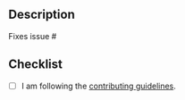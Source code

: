 <!--
  Hello, thanks for submitting a pull request! Please provide enough information so we can review it.
-->

## Description

Fixes issue #

## Checklist

-   [ ] I am following the [contributing guidelines](https://github.com/AlphaKretin/emcee-tournament-bot/master/.github/CONTRIBUTING.md).
